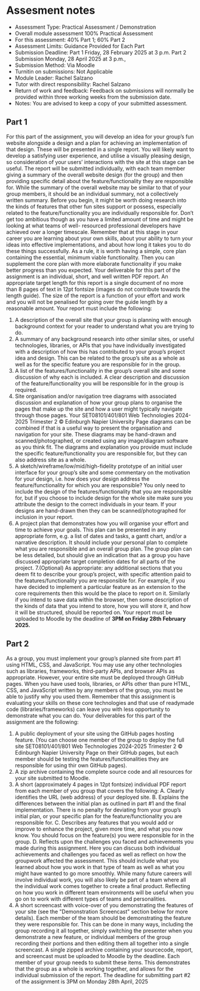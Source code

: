 # Assesment notes

- Assessment Type: Practical Assessment / Demonstration 
- Overall module assessment  100% Practical Assessment 
- For this assessment: 40% Part 1; 60% Part 2 
- Assessment Limits: Guidance Provided for Each Part 
- Submission Deadline: Part 1 Friday, 28 February 2025 at 3 p.m.  Part 2 Submission Monday, 28 April 2025 at 3 p.m.,  
- Submission Method: Via Moodle 
- Turnitin on submissions: Not Applicable   
- Module Leader: Rachel Salzano 
- Tutor with direct responsibility: Rachel Salzano 
- Return of work and feedback: Feedback on submissions will normally be provided 
within three working weeks from the submission date. 
- Notes: You are advised to keep a copy of your submitted 
assessment. 



## Part 1

For this part of the assignment, you will develop an idea for your group’s fun
website alongside a design and a plan for achieving an implementation of that
design. These will be presented in a single report. You will likely want to
develop a satisfying user experience, and utilise a visually pleasing design, so
consideration of your users’ interactions with the site at this stage can be
useful. The report will be submitted individually, with each team member
giving a summary of the overall website design (for the group) and then
providing specific detail about the feature/functionality they are responsible
for. While the summary of the overall website may be similar to that of your
group members, it should be an individual summary, not a collectively written
summary.
Before you begin, it might be worth doing research into the kinds of features
that other fun sites support or possess, especially related to the
feature/functionality you are individually responsible for. Don’t get too
ambitious though as you have a limited amount of time and might be looking at
what teams of well- resourced professional developers have achieved over a
longer timescale.
Remember that at this stage in your career you are learning about your own
skills, about your ability to turn your ideas into effective implementations, and
about how long it takes you to do these things successfully. As a rule, it is worth
having a simple, core plan containing the essential, minimum viable
functionality. Then you can supplement the core plan with more elaborate
functionality if you make better progress than you expected.
Your deliverable for this part of the assignment is an individual, short, and well
written PDF report. An appropriate target length for this report is a single
document of no more than 8 pages of text in 12pt fontsize (images do not
contribute towards the length guide). The size of the report is a function of your
effort and work and you will not be penalised for going over the guide length by a
reasonable amount. Your report must include the following:
1. A description of the overall site that your group is planning with enough
background context for your reader to understand what you are trying to do.
2. A summary of any background research into other similar sites, or useful
technologies, libraries, or APIs that you have individually investigated with a
description of how this has contributed to your group’s project idea and
design. This can be related to the group’s site as a whole as well as for
the specific feature you are responsible for in the group.
3. A list of the features/functionality in the group’s overall site and some
discussion of why each is included. A clear description and discussion of the
feature/functionality you will be responsible for in the group is required.
4. Site organisation and/or navigation tree diagrams with associated discussion
and explanation of how your group plans to organise the pages that make up
the site and how a user might typically navigate through those pages. Your
SET08101/401/801 Web Technologies 2024-2025 Trimester 2
© Edinburgh Napier University Page
diagrams can be combined if that is a useful way to present the organisation
and navigation for your site. These diagrams may be hand-drawn and
scanned/photographed, or created using any image/diagram software as you
think fit. The diagrams and explanation you provide must include the
specific feature/functionality you are responsible for, but they can also
address site as a whole.
5. A sketch/wireframe/low/mid/high-fidelity prototype of an initial user
interface for your group’s site and some commentary on the motivation for
your design, i.e. how does your design address the feature/functionality for
which you are responsible? You only need to include the design of the
features/functionality that you are responsible for, but if you choose to
include design for the whole site make sure you attribute the design to
the correct individuals in your team. If your designs are hand-drawn then
they can be scanned/photographed for inclusion in your report.
6. A project plan that demonstrates how you will organise your effort and time
to achieve your goals. This plan can be presented in any appropriate form,
e.g. a list of dates and tasks, a gantt chart, and/or a narrative description. It
should include your personal plan to complete what you are responsible
and an overall group plan. The group plan can be less detailed, but should
give an indication that as a group you have discussed appropriate target
completion dates for all parts of the project.
7.(Optional) As appropriate: any additional sections that you deem fit to
describe your group’s project, with specific attention paid to the
features/functionality you are responsible for. For example, if you have
decided to implement a particular feature as an extension to the core
requirements then this would be the place to report on it. Similarly if you
intend to save data within the browser, then some description of the kinds of
data that you intend to store, how you will store it, and how it will be
structured, should be reported on.
Your report must be uploaded to Moodle by the deadline of **3PM on Friday 28th
February 2025.**




## Part 2

As a group, you must implement your group’s planned site from part #1 using
HTML, CSS, and JavaScript. You may use any other technologies such as
libraries, frameworks, third-party APIs, and browser APIs as appropriate.
However, your entire site must be deployed through GitHub pages. When you
have used tools, libraries, or APIs other than pure HTML, CSS, and JavaScript
written by any members of the group, you must be able to justify why you
used them. Remember that this assignment is evaluating your skills on these
core technologies and that use of readymade code (libraries/frameworks) can
leave you with less opportunity to demonstrate what you can do.
Your deliverables for this part of the assignment are the following:
1. A public deployment of your site using the GitHub pages hosting
feature. (You can choose one member of the group to deploy the full site
SET08101/401/801 Web Technologies 2024-2025 Trimester 2
© Edinburgh Napier University Page
on their GitHub pages, but each member should be testing the
features/functionalities they are responsible for using thir own GitHub
pages).
2. A zip archive containing the complete source code and all resources for your
site submitted to Moodle.
3. A short (approximately 4 pages in 12pt fontsize) individual PDF report from
each member of you group that covers the following:
A. Clearly identifies the URL (web address) of your deployed site.
B. Explains the differences between the initial plan as outlined in
part #1 and the final implementation. There is no penalty for
deviating from your group’s initial plan, or your specific plan for
the feature/functionality you are responsible for.
C. Describes any features that you would add or improve to enhance
the project, given more time, and what you now know. You should
focus on the feature(s) you were responsible for in the group.
D. Reflects upon the challenges you faced and achievements you made
during this assignment. Here you can discuss both individual
achievements and challenges you faced as well as reflect on how
the groupwork affected the assessment. This should include what
you learned about how you work in that type of team as well as
what you might have wanted to go more smoothly. While many
future careers will involve individual work, you will also likely be
part of a team where all the individual work comes together to
create a final product. Reflecting on how you work in different
team environments will be useful when you go on to work with
different types of teams and personalities.
4. A short screencast with voice-over of you demonstrating the features of your
site (see the "Demonstration Screencast" section below for more details). Each
member of the team should be demonstrating the feature they were
responsible for. This can be done in many ways, including the group recording
it all together, simply switching the presenter when you demonstrate a new
feature, or individual members of the group recording their portions and then
editing them all together into a single screencast.
A single zipped archive containing your sourcecode, report, and screencast must
be uploaded to Moodle by the deadline. Each member of your group needs to
submit these items. This demonstrates that the group as a whole is working
together, and allows for the individual submission of the report.
The deadline for submitting part #2 of the assignment is 3PM on Monday 28th
April, 2025